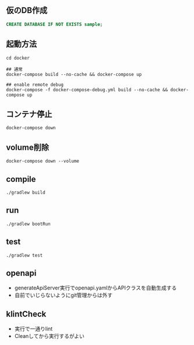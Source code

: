 ## 仮のDB作成
```sql
CREATE DATABASE IF NOT EXISTS sample;
```

## 起動方法

```shell
cd docker

## 通常
docker-compose build --no-cache && docker-compose up

## enable remote debug
docker-compose -f docker-compose-debug.yml build --no-cache && docker-compose up

```

## コンテナ停止

```shell
docker-compose down
```

## volume削除
```shell
docker-compose down --volume
```

## compile
```shell
./gradlew build
```

## run
```shell
./gradlew bootRun
```

## test
```shell
./gradlew test
```

## openapi
- generateApiServer実行でopenapi.yamlからAPIクラスを自動生成する
- 自前でいじらないようにgit管理からは外す

## klintCheck
- 実行で一通りlint
- Cleanしてから実行するがよい

